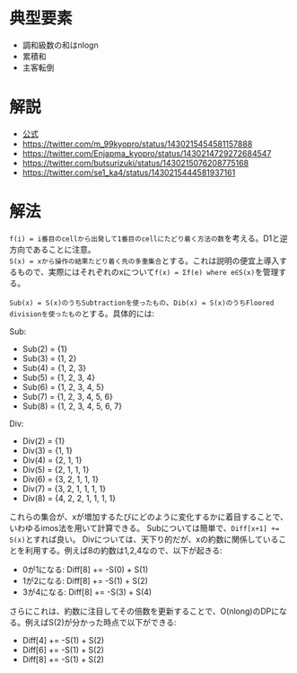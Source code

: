 # 典型要素

* 調和級数の和はnlogn
* 累積和
* 主客転倒

# 解説

* [公式](https://codeforces.com/blog/entry/94216)
* https://twitter.com/m_99kyopro/status/1430215454581157888
* https://twitter.com/Enjapma_kyopro/status/1430214729272684547
* https://twitter.com/butsurizuki/status/1430215076208775168
* https://twitter.com/se1_ka4/status/1430215444581937161


# 解法

`f(i) = i番目のcellから出発して1番目のcellにたどり着く方法の数`を考える。D1と逆方向であることに注意。  
`S(x) = xから操作の結果たどり着く先の多重集合`とする。これは説明の便宜上導入するもので、実際にはそれぞれのxについて`f(x) = Σf(e) where e∈S(x)`を管理する。

`Sub(x) = S(x)のうちSubtractionを使ったもの`、`Dib(x) = S(x)のうちFloored divisionを使ったもの`とする。具体的には:

Sub:
* Sub(2) = {1}
* Sub(3) = {1, 2}
* Sub(4) = {1, 2, 3}
* Sub(5) = {1, 2, 3, 4}
* Sub(6) = {1, 2, 3, 4, 5}
* Sub(7) = {1, 2, 3, 4, 5, 6}
* Sub(8) = {1, 2, 3, 4, 5, 6, 7}

Div:
* Div(2) = {1}
* Div(3) = {1, 1}
* Div(4) = {2, 1, 1}
* Div(5) = {2, 1, 1, 1}
* Div(6) = {3, 2, 1, 1, 1}
* Div(7) = {3, 2, 1, 1, 1, 1}
* Div(8) = {4, 2, 2, 1, 1, 1, 1}

これらの集合が、xが増加するたびにどのように変化するかに着目することで、いわゆるimos法を用いて計算できる。
Subについては簡単で、`Diff[x+1] += S(x)`とすれば良い。
Divについては、天下り的だが、xの約数に関係していることを利用する。例えば8の約数は1,2,4なので、以下が起きる:

* 0が1になる: Diff[8] += -S(0) + S(1)
* 1が2になる: Diff[8] += -S(1) + S(2)
* 3が4になる: Diff[8] += -S(3) + S(4)

さらにこれは、約数に注目してその倍数を更新することで、O(nlong)のDPになる。例えばS(2)が分かった時点で以下ができる:

* Diff[4] += -S(1) + S(2)
* Diff[6] += -S(1) + S(2)
* Diff[8] += -S(1) + S(2)
